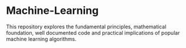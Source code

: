 # Machine-Learning
This repository explores the fundamental principles, mathematical foundation, well documented code and practical implications of popular machine learning algorithms.
